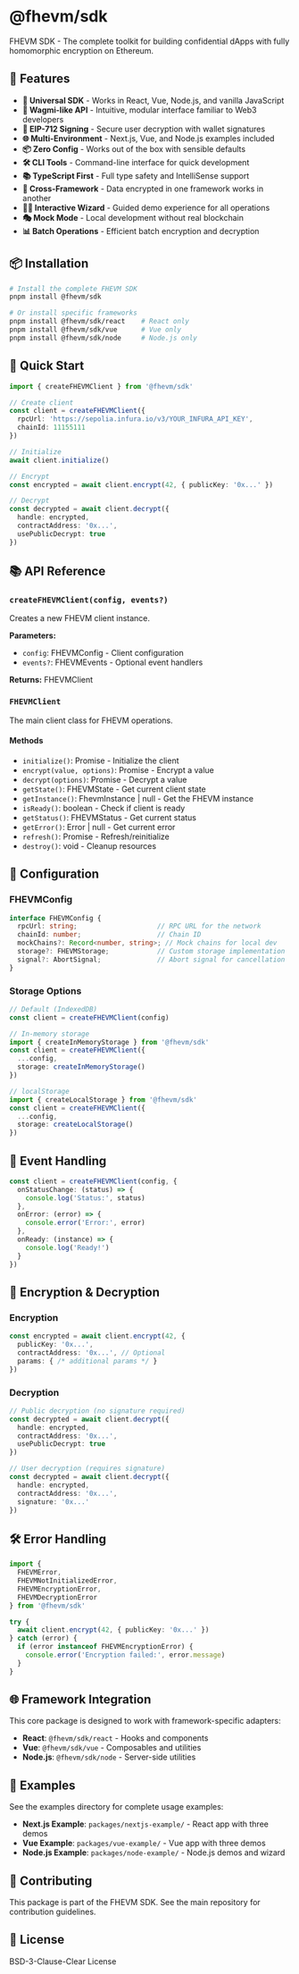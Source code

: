 # @fhevm/sdk

FHEVM SDK - The complete toolkit for building confidential dApps with fully homomorphic encryption on Ethereum.

## 🚀 Features

- **🔐 Universal SDK** - Works in React, Vue, Node.js, and vanilla JavaScript
- **🎯 Wagmi-like API** - Intuitive, modular interface familiar to Web3 developers
- **🔑 EIP-712 Signing** - Secure user decryption with wallet signatures
- **🌐 Multi-Environment** - Next.js, Vue, and Node.js examples included
- **📦 Zero Config** - Works out of the box with sensible defaults
- **🛠️ CLI Tools** - Command-line interface for quick development
- **📚 TypeScript First** - Full type safety and IntelliSense support
- **🔄 Cross-Framework** - Data encrypted in one framework works in another
- **🧙‍♂️ Interactive Wizard** - Guided demo experience for all operations
- **🎭 Mock Mode** - Local development without real blockchain
- **📊 Batch Operations** - Efficient batch encryption and decryption

## 📦 Installation

```bash
# Install the complete FHEVM SDK
pnpm install @fhevm/sdk

# Or install specific frameworks
pnpm install @fhevm/sdk/react    # React only
pnpm install @fhevm/sdk/vue      # Vue only
pnpm install @fhevm/sdk/node     # Node.js only
```

## 🎯 Quick Start

```typescript
import { createFHEVMClient } from '@fhevm/sdk'

// Create client
const client = createFHEVMClient({
  rpcUrl: 'https://sepolia.infura.io/v3/YOUR_INFURA_API_KEY',
  chainId: 11155111
})

// Initialize
await client.initialize()

// Encrypt
const encrypted = await client.encrypt(42, { publicKey: '0x...' })

// Decrypt
const decrypted = await client.decrypt({
  handle: encrypted,
  contractAddress: '0x...',
  usePublicDecrypt: true
})
```

## 📚 API Reference

### `createFHEVMClient(config, events?)`

Creates a new FHEVM client instance.

**Parameters:**
- `config`: FHEVMConfig - Client configuration
- `events?`: FHEVMEvents - Optional event handlers

**Returns:** FHEVMClient

### `FHEVMClient`

The main client class for FHEVM operations.

#### Methods

- `initialize()`: Promise<void> - Initialize the client
- `encrypt(value, options)`: Promise<string> - Encrypt a value
- `decrypt(options)`: Promise<number> - Decrypt a value
- `getState()`: FHEVMState - Get current client state
- `getInstance()`: FhevmInstance | null - Get the FHEVM instance
- `isReady()`: boolean - Check if client is ready
- `getStatus()`: FHEVMStatus - Get current status
- `getError()`: Error | null - Get current error
- `refresh()`: Promise<void> - Refresh/reinitialize
- `destroy()`: void - Cleanup resources

## 🔧 Configuration

### FHEVMConfig

```typescript
interface FHEVMConfig {
  rpcUrl: string;                    // RPC URL for the network
  chainId: number;                   // Chain ID
  mockChains?: Record<number, string>; // Mock chains for local dev
  storage?: FHEVMStorage;            // Custom storage implementation
  signal?: AbortSignal;              // Abort signal for cancellation
}
```

### Storage Options

```typescript
// Default (IndexedDB)
const client = createFHEVMClient(config)

// In-memory storage
import { createInMemoryStorage } from '@fhevm/sdk'
const client = createFHEVMClient({
  ...config,
  storage: createInMemoryStorage()
})

// localStorage
import { createLocalStorage } from '@fhevm/sdk'
const client = createFHEVMClient({
  ...config,
  storage: createLocalStorage()
})
```

## 🎨 Event Handling

```typescript
const client = createFHEVMClient(config, {
  onStatusChange: (status) => {
    console.log('Status:', status)
  },
  onError: (error) => {
    console.error('Error:', error)
  },
  onReady: (instance) => {
    console.log('Ready!')
  }
})
```

## 🔐 Encryption & Decryption

### Encryption

```typescript
const encrypted = await client.encrypt(42, {
  publicKey: '0x...',
  contractAddress: '0x...', // Optional
  params: { /* additional params */ }
})
```

### Decryption

```typescript
// Public decryption (no signature required)
const decrypted = await client.decrypt({
  handle: encrypted,
  contractAddress: '0x...',
  usePublicDecrypt: true
})

// User decryption (requires signature)
const decrypted = await client.decrypt({
  handle: encrypted,
  contractAddress: '0x...',
  signature: '0x...'
})
```

## 🛠️ Error Handling

```typescript
import { 
  FHEVMError, 
  FHEVMNotInitializedError,
  FHEVMEncryptionError,
  FHEVMDecryptionError 
} from '@fhevm/sdk'

try {
  await client.encrypt(42, { publicKey: '0x...' })
} catch (error) {
  if (error instanceof FHEVMEncryptionError) {
    console.error('Encryption failed:', error.message)
  }
}
```

## 🌐 Framework Integration

This core package is designed to work with framework-specific adapters:

- **React**: `@fhevm/sdk/react` - Hooks and components
- **Vue**: `@fhevm/sdk/vue` - Composables and utilities  
- **Node.js**: `@fhevm/sdk/node` - Server-side utilities

## 📖 Examples

See the examples directory for complete usage examples:

- **Next.js Example**: `packages/nextjs-example/` - React app with three demos
- **Vue Example**: `packages/vue-example/` - Vue app with three demos  
- **Node.js Example**: `packages/node-example/` - Node.js demos and wizard

## 🤝 Contributing

This package is part of the FHEVM SDK. See the main repository for contribution guidelines.

## 📄 License

BSD-3-Clause-Clear License
